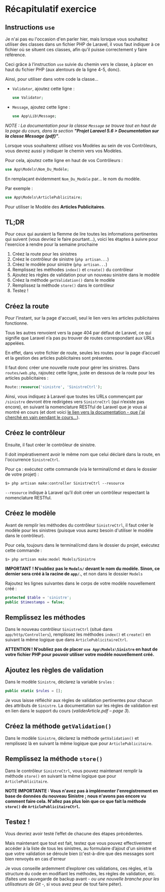# Récapitulatif exercice
## Instructions `use`

Je n'ai pas eu l'occasion d'en parler hier, mais lorsque vous souhaitez utiliser des classes dans un fichier PHP de Laravel, il vous faut indiquer à ce fichier où se situent ces classes, afin qu’il puisse correctement y faire référence.

Ceci grâce à l’instruction `use` suivie du chemin vers le classe, à placer en haut du fichier PHP (aux alentours de la ligne 4-5, donc).

Ainsi, pour utiliser dans votre code la classe…

- `Validator`, ajoutez cette ligne :
  ```php
  use Validator;
  ```
- `Message`, ajoutez cette ligne :
  ```php
  use App\Lib\Message;
  ```

*NOTE : La documentation pour la classe `Message` se trouve tout en haut de la page du cours, dans la section **"Projet Laravel 5.6 > Documentation sur la classe Message (pdf)"**.*

Lorsque vous souhaiterez utilisez vos Modèles au sein de vos Contrôleurs, vous devrez aussi y indiquer le chemin vers vos Modèles.

Pour cela, ajoutez cette ligne en haut de vos Contrôleurs :

```php
use App\Models\Nom_Du_Modèle;
```
En remplaçant évidemment `Nom_Du_Modèle` par... le nom du modèle.

Par exemple :

```php
use App\Models\ArticlePublicitaire;
```

Pour utiliser le Modèle des **Articles Publicitaires**.

## TL;DR

Pour ceux qui auraient la flemme de lire toutes les informations pertinentes qui suivent (vous devriez le faire pourtant...), voici les étaptes à suivre pour l'exercice à rendre pour la semaine prochaine

1. Créez la route pour les sinistres
2. Créez le contrôleur de sinistre (`php artisan...`)
3. Créez le modèle pour sinistre (`php artisan...`)
4. Remplissez les méthodes `index()` et `create()` du contrôleur
5. Ajoutez les règles de validation pour un nouveau sinistre dans le modèle
6. Créez la méthode `getValidation()` dans le modèle
7. Remplissez la méthode `store()` dans le contrôleur
8. Testez !

## Créez la route

Pour l’instant, sur la page d'accueil, seul le lien vers les articles publicitaires fonctionne.

Tous les autres renvoient vers la page 404 par défaut de Laravel, ce qui signifie que Laravel n’a pas pu trouver de routes correspondant aux URLs appelées.

En effet, dans votre fichier de route, seules les routes pour la page d’accueil et la gestion des articles publicitaires sont présentes.

Il faut donc créer une nouvelle route pour gérer les sinistres. Dans `routes/web.php`, rajoutez cette ligne, juste en dessous de la route pour les articles publicitaires :

```php
Route::resource('sinistre', 'SinistreCtrl');
```

Ainsi, vous indiquez à Laravel que toutes les URLs commençant par `/sinistre` devront être redirigées vers `SinistreCtrl` (qui n’existe pas encore), en suivant la nomenclature RESTful de Laravel que je vous ai montré en cours (et dont voici [le lien vers la documentation - que j'ai cherché en vain pendant le cours...][restful]).

## Créez le contrôleur

Ensuite, il faut créer le contrôleur de sinistre.

Il doit impérativement avoir le même nom que celui déclaré dans la route, en l'occurrence `SinistreCtrl`.

Pour ça : exécutez cette commande (via le terminal/cmd et dans le dossier de votre projet) :

```shell
$> php artisan make:controller SinistreCtrl --resource
```

`--resource` indique à Laravel qu’il doit créer un contrôleur respectant la nomenclature RESTful.

## Créez le modèle

Avant de remplir les méthodes du contrôleur `SinistreCtrl`, il faut créer le modèle pour les sinistres (puisque vous aurez besoin d'utiliser le modèle dans le contrôleur).

Pour cela, toujours dans le terminal/cmd dans le dossier du projet, exécutez cette commande :

```shell
$> php artisan make:model Models/Sinistre
```

**IMPORTANT ! N’oubliez pas le `Models/` devant le nom du modèle. Sinon, ce dernier sera créé à la racine de `app/`.**, et non dans le dossier `Models`

Rajoutez les lignes suivantes dans le corps de votre modèle nouvellement créé :

```php
protected $table = 'sinistre';
public $timestamps = false;
```

## Remplissez les méthodes

Dans le nouveau contrôleur `SinistreCtrl` (situé dans `app/http/Controllers`), remplissez les méthodes `index()` et `create()` en suivant la même logique que dans `ArticlePublicitaireCtrl`.

**ATTENTION ! N’oubliez pas de placer `use App\Models\Sinistre` en haut de votre fichier PHP pour pouvoir utiliser votre modèle nouvellement créé.**

## Ajoutez les règles de validation

Dans le modèle `Sinistre`, déclarez la variable `$rules` :

```php
public static $rules = [];
```

Je vous laisse réfléchir aux règles de validation pertinentes pour chacun des attributs de `Sinistre`. La documentation sur les règles de validation est en lien dans le support du cours (*validerArticle.pdf – page 3*).

## Créez la méthode `getValidation()`

Dans le modèle `Sinistre`, déclarez la méthode `getValidation()` et remplissez là en suivant la même logique que pour `ArticlePublicitaire`.

## Remplissez la méthode `store()`

Dans le contrôleur `SinistreCtrl`, vous pouvez maintenant remplir la méthode `store()` en suivant la même logique que pour `ArticlePublicitaire`.

**NOTE IMPORTANTE : Vous n'avez pas à implémenter l'enregistrement en base de données du nouveau Sinistre ; nous n'avons pas encore vu comment faire cela. N'allez pas plus loin que ce que fait la méthode `store()` de `ArticlePublicitaireCtrl`.**

## Testez !

Vous devriez avoir testé l’effet de chacune des étapes précédentes.

Mais maintenant que tout est fait, testez que vous pouvez effectivement accéder à la liste de tous les sinistres, au formulaire d’ajout d'un sinistre et que votre validation se déroule bien (c'est-à-dire que des messages sont bien renvoyés en cas d'erreur 

Je vous conseille ardemment d’explorer ces validations, ces règles, et la structure du code en modifiant les méthodes, les règles de validation, etc.
(faites une sauvegarde de backup avant - _ou une nouvelle branche pour les utilisateurs de Git_ -, si vous avez peur de tout faire péter).

[restful]: https://laravel.com/docs/5.6/controllers#resource-controllers